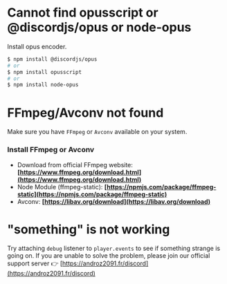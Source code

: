 # Cannot find opusscript or @discordjs/opus or node-opus

Install opus encoder.

```sh
$ npm install @discordjs/opus
# or
$ npm install opusscript
# or
$ npm install node-opus 
```

# FFmpeg/Avconv not found

Make sure you have `FFmpeg` or `Avconv` available on your system.

### Install FFmpeg or Avconv

-   Download from official FFmpeg website: **[https://www.ffmpeg.org/download.html](https://www.ffmpeg.org/download.html)**
-   Node Module (ffmpeg-static): **[https://npmjs.com/package/ffmpeg-static](https://npmjs.com/package/ffmpeg-static)**
-   Avconv: **[https://libav.org/download](https://libav.org/download)**

# "something" is not working

Try attaching `debug` listener to `player.events` to see if something strange is going on. If you are unable to solve the problem, please join our official support server 👉 [https://androz2091.fr/discord](https://androz2091.fr/discord)